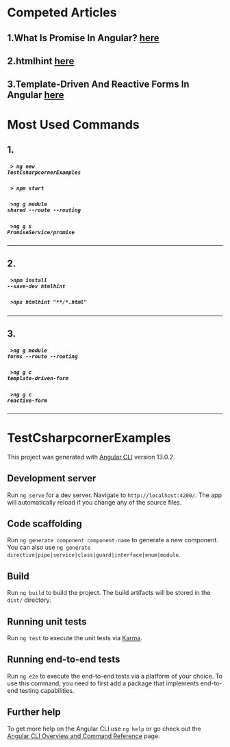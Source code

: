 # Competed Articles
## 1.What Is Promise In Angular? [here](https://www.c-sharpcorner.com/blogs/what-is-promise-in-angular)
## 2.htmlhint [here](https://htmlhint.com/docs/user-guide/getting-started)
## 3.Template-Driven And Reactive Forms In Angular [here](https://www.c-sharpcorner.com/blogs/templatedriven-and-reactive-forms-in-angular)


# Most Used Commands 
## 1.
##### <code> > ng new TestCsharpcornerExamples </code>
##### <code> > npm start  </code>
##### <code> >ng g module shared --route --routing    </code>
##### <code> >ng g s PromiseService/promise    </code>
----------------------------------------------------------
## 2.
 ##### <code> >npm install --save-dev htmlhint </code>
 ##### <code> >npx htmlhint "**/*.html" </code>

----------------------------------------------------------
## 3.
 ##### <code> >ng g module forms --route --routing </code>
 ##### <code> >ng g c template-driven-form</code>
 ##### <code> >ng g c reactive-form</code>
----------
  

# TestCsharpcornerExamples

This project was generated with [Angular CLI](https://github.com/angular/angular-cli) version 13.0.2.

## Development server

Run `ng serve` for a dev server. Navigate to `http://localhost:4200/`. The app will automatically reload if you change any of the source files.

## Code scaffolding

Run `ng generate component component-name` to generate a new component. You can also use `ng generate directive|pipe|service|class|guard|interface|enum|module`.

## Build

Run `ng build` to build the project. The build artifacts will be stored in the `dist/` directory.

## Running unit tests

Run `ng test` to execute the unit tests via [Karma](https://karma-runner.github.io).

## Running end-to-end tests

Run `ng e2e` to execute the end-to-end tests via a platform of your choice. To use this command, you need to first add a package that implements end-to-end testing capabilities.

## Further help

To get more help on the Angular CLI use `ng help` or go check out the [Angular CLI Overview and Command Reference](https://angular.io/cli) page.
